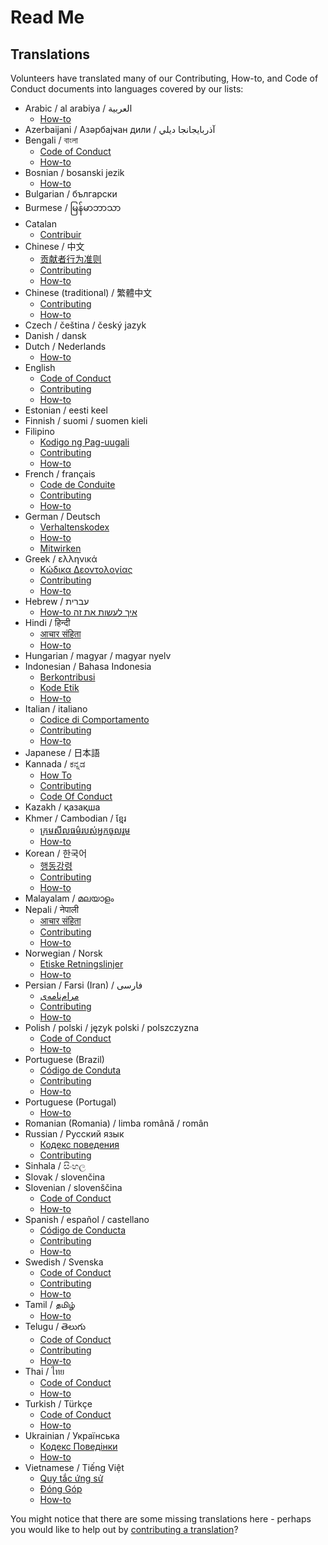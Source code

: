 # Read Me

## Translations

Volunteers have translated many of our Contributing, How-to, and Code of Conduct documents into languages covered by our lists:

- Arabic / al arabiya / العربية
  - [How-to](HOWTO-ar.md)
- Azerbaijani / Азәрбајҹан дили / آذربايجانجا ديلي
- Bengali / বাংলা
  - [Code of Conduct](CODE_OF_CONDUCT-bn.md)
  - [How-to](HOWTO-bn.md)
- Bosnian / bosanski jezik
  - [How-to](HOWTO-bs.md)
- Bulgarian / български
- Burmese / မြန်မာဘာသာ
- Catalan
  - [Contribuir](CONTRIBUTING-ca.md)
- Chinese / 中文
  - [贡献者行为准则](CODE_OF_CONDUCT-zh.md)
  - [Contributing](CONTRIBUTING-zh.md)
  - [How-to](HOWTO-zh.md)
- Chinese (traditional) / 繁體中文
  - [Contributing](CONTRIBUTING-zh_TW.md)
  - [How-to](HOWTO-zh_TW.md)
- Czech / čeština / český jazyk
- Danish / dansk
- Dutch / Nederlands
  - [How-to](HOWTO-nl.md)
- English
  - [Code of Conduct](CODE_OF_CONDUCT.md)
  - [Contributing](CONTRIBUTING.md)
  - [How-to](HOWTO.md)
- Estonian / eesti keel
- Finnish / suomi / suomen kieli
- Filipino
  - [Kodigo ng Pag-uugali](CODE_OF_CONDUCT-fil.md)
  - [Contributing](CONTRIBUTING-fil.md)
  - [How-to](HOWTO-fil.md)
- French / français
  - [Code de Conduite](CODE_OF_CONDUCT-fr.md)
  - [Contributing](CONTRIBUTING-fr.md)
  - [How-to](HOWTO-fr.md)
- German / Deutsch
  - [Verhaltenskodex](CODE_OF_CONDUCT-de.md)
  - [How-to](HOWTO-de.md)
  - [Mitwirken](CONTRIBUTING-de.md)
- Greek / ελληνικά
  - [Κώδικα Δεοντολογίας](CODE_OF_CONDUCT-el.md)
  - [Contributing](CONTRIBUTING-el.md)
  - [How-to](HOWTO-el.md)
- Hebrew / עברית
  - [How-to איך לעשות את זה](HOWTO-he.md)
- Hindi / हिन्दी
  - [आचार संहिता](CODE_OF_CONDUCT-hi.md)
  - [How-to](HOWTO-hi.md)
- Hungarian / magyar / magyar nyelv
- Indonesian / Bahasa Indonesia
  - [Berkontribusi](CONTRIBUTING-id.md)
  - [Kode Etik](CODE_OF_CONDUCT-id.md)
  - [How-to](HOWTO-id.md)
- Italian / italiano
  - [Codice di Comportamento](CODE_OF_CONDUCT-it.md)
  - [Contributing](CONTRIBUTING-it.md)
  - [How-to](HOWTO-it.md)
- Japanese / 日本語
- Kannada / ಕನ್ನಡ
  - [How To](HOWTO-kn.md)
  - [Contributing](CONTRIBUTING-kn.md)
  - [Code Of Conduct](CODE_OF_CONDUCT-kn.md)
- Kazakh / қазақша
- Khmer / Cambodian / ខ្មែរ
  - [ក្រមសីលធម៌របស់អ្នកចូលរួម](CODE_OF_CONDUCT-km.md)
  - [How-to](HOWTO-km.md)
- Korean / 한국어
  - [행동강령](CODE_OF_CONDUCT-ko.md)
  - [Contributing](CONTRIBUTING-ko.md)
  - [How-to](HOWTO-ko.md)
- Malayalam / മലയാളം
- Nepali / नेपाली
  - [आचार संहिता](CODE_OF_CONDUCT-np.md)
  - [Contributing](CONTRIBUTING-np.md)
  - [How-to](HOWTO-np.md) 
- Norwegian / Norsk
  - [Etiske Retningslinjer](CODE_OF_CONDUCT-no.md)  
  - [How-to](HOWTO-no.md)
- Persian / Farsi (Iran) / فارسى
  - [مرام‌نامه‌ی](CODE_OF_CONDUCT-fa_IR.md)
  - [Contributing](CONTRIBUTING-fa_IR.md)
  - [How-to](HOWTO-fa_IR.md)
- Polish / polski / język polski / polszczyzna
  - [Code of Conduct](CODE_OF_CONDUCT-pl.md)
  - [How-to](HOWTO-pl.md)
- Portuguese (Brazil)
  - [Código de Conduta](CODE_OF_CONDUCT-pt_BR.md)
  - [Contributing](CONTRIBUTING-pt_BR.md)
  - [How-to](HOWTO-pt_BR.md)
- Portuguese (Portugal)
  - [How-to](HOWTO-pt_PT.md)
- Romanian (Romania) / limba română / român
- Russian / Русский язык
  - [Кодекс поведения](CODE_OF_CONDUCT-ru.md)
  - [Contributing](CONTRIBUTING-ru.md)
- Sinhala / සිංහල
- Slovak / slovenčina
- Slovenian / slovenščina
  - [Code of Conduct](CODE_OF_CONDUCT-sl.md)
  - [How-to](HOWTO-sl.md)
- Spanish / español / castellano
  - [Código de Conducta](CODE_OF_CONDUCT-es.md)
  - [Contributing](CONTRIBUTING-es.md)
  - [How-to](HOWTO-es.md)
- Swedish / Svenska
  - [Code of Conduct](CODE_OF_CONDUCT-sv.md)
  - [Contributing](CONTRIBUTING-sv.md)
  - [How-to](HOWTO-sv.md)
- Tamil / தமிழ்
  - [How-to](HOWTO-ta.md)
- Telugu / తెలుగు
  - [Code of Conduct](CODE_OF_CONDUCT-te.md)
  - [Contributing](CONTRIBUTING-te.md)
  - [How-to](HOWTO-te.md)
- Thai / ไทย
  - [Code of Conduct](CODE_OF_CONDUCT-th.md)
  - [How-to](HOWTO-th.md)
- Turkish / Türkçe
  - [Code of Conduct](CODE_OF_CONDUCT-tr.md)
  - [How-to](HOWTO-tr.md)
- Ukrainian / Українська
  - [Кодекс Поведінки](CODE_OF_CONDUCT-uk.md)
  - [How-to](HOWTO-uk.md)
- Vietnamese / Tiếng Việt
  - [Quy tắc ứng sử](CODE_OF_CONDUCT-vi.md)
  - [Đóng Góp](CONTRIBUTING-vi.md)
  - [How-to](HOWTO-vi.md)

You might notice that there are some missing translations here - perhaps you would like to help out by [contributing a translation](CONTRIBUTING.md#help-out-by-contributing-a-translation)?
